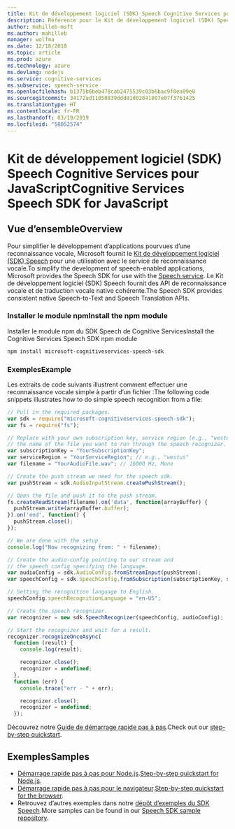 ```yaml
---
title: Kit de développement logiciel (SDK) Speech Cognitive Services pour JavaScript
description: Référence pour le Kit de développement logiciel (SDK) Speech Cognitive Services pour JavaScript
author: mahilleb-msft
ms.author: mahilleb
manager: wolfma
ms.date: 12/18/2018
ms.topic: article
ms.prod: azure
ms.technology: azure
ms.devlang: nodejs
ms.service: cognitive-services
ms.subservice: speech-service
ms.openlocfilehash: b1375b6beb478cab2475539c03b6bac9f0ea99e0
ms.sourcegitcommit: 34172ad11850839ddd81d02841807e07f3761425
ms.translationtype: HT
ms.contentlocale: fr-FR
ms.lasthandoff: 03/19/2019
ms.locfileid: "58052574"
---
```

# <a name="cognitive-services-speech-sdk-for-javascript"></a><span data-ttu-id="09062-103">Kit de développement logiciel (SDK) Speech Cognitive Services pour JavaScript</span><span class="sxs-lookup"><span data-stu-id="09062-103">Cognitive Services Speech SDK for JavaScript</span></span>

## <a name="overview"></a><span data-ttu-id="09062-104">Vue d’ensemble</span><span class="sxs-lookup"><span data-stu-id="09062-104">Overview</span></span>

<span data-ttu-id="09062-105">Pour simplifier le développement d’applications pourvues d’une reconnaissance vocale, Microsoft fournit le [Kit de développement logiciel (SDK) Speech](https://aka.ms/csspeech) pour une utilisation avec le service de reconnaissance vocale.</span><span class="sxs-lookup"><span data-stu-id="09062-105">To simplify the development of speech-enabled applications, Microsoft provides the Speech SDK for use with the [Speech service](https://aka.ms/csspeech).</span></span>
<span data-ttu-id="09062-106">Le Kit de développement logiciel (SDK) Speech fournit des API de reconnaissance vocale et de traduction vocale native cohérente.</span><span class="sxs-lookup"><span data-stu-id="09062-106">The Speech SDK provides consistent native Speech-to-Text and Speech Translation APIs.</span></span>

### <a name="install-the-npm-module"></a><span data-ttu-id="09062-107">Installer le module npm</span><span class="sxs-lookup"><span data-stu-id="09062-107">Install the npm module</span></span>

<span data-ttu-id="09062-108">Installer le module npm du SDK Speech de Cognitive Services</span><span class="sxs-lookup"><span data-stu-id="09062-108">Install the Cognitive Services Speech SDK npm module</span></span>

```bash
npm install microsoft-cognitiveservices-speech-sdk
```

### <a name="example"></a><span data-ttu-id="09062-109">Exemples</span><span class="sxs-lookup"><span data-stu-id="09062-109">Example</span></span> 

<span data-ttu-id="09062-110">Les extraits de code suivants illustrent comment effectuer une reconnaissance vocale simple à partir d’un fichier :</span><span class="sxs-lookup"><span data-stu-id="09062-110">The following code snippets illustrates how to do simple speech recognition from a file:</span></span>

```javascript 
// Pull in the required packages.
var sdk = require("microsoft-cognitiveservices-speech-sdk");
var fs = require("fs");

// Replace with your own subscription key, service region (e.g., "westus"), and
// the name of the file you want to run through the speech recognizer.
var subscriptionKey = "YourSubscriptionKey";
var serviceRegion = "YourServiceRegion"; // e.g., "westus"
var filename = "YourAudioFile.wav"; // 16000 Hz, Mono

// Create the push stream we need for the speech sdk.
var pushStream = sdk.AudioInputStream.createPushStream();

// Open the file and push it to the push stream.
fs.createReadStream(filename).on('data', function(arrayBuffer) {
  pushStream.write(arrayBuffer.buffer);
}).on('end', function() {
  pushStream.close();
});

// We are done with the setup
console.log("Now recognizing from: " + filename);

// Create the audio-config pointing to our stream and
// the speech config specifying the language.
var audioConfig = sdk.AudioConfig.fromStreamInput(pushStream);
var speechConfig = sdk.SpeechConfig.fromSubscription(subscriptionKey, serviceRegion);

// Setting the recognition language to English.
speechConfig.speechRecognitionLanguage = "en-US";

// Create the speech recognizer.
var recognizer = new sdk.SpeechRecognizer(speechConfig, audioConfig);

// Start the recognizer and wait for a result.
recognizer.recognizeOnceAsync(
  function (result) {
    console.log(result);

    recognizer.close();
    recognizer = undefined;
  },
  function (err) {
    console.trace("err - " + err);

    recognizer.close();
    recognizer = undefined;
  });
``` 

<span data-ttu-id="09062-111">Découvrez notre [Guide de démarrage rapide pas à pas](/azure/cognitive-services/speech-service/quickstart-js-node).</span><span class="sxs-lookup"><span data-stu-id="09062-111">Check out our [step-by-step quickstart](/azure/cognitive-services/speech-service/quickstart-js-node).</span></span>

## <a name="samples"></a><span data-ttu-id="09062-112">Exemples</span><span class="sxs-lookup"><span data-stu-id="09062-112">Samples</span></span>

* <span data-ttu-id="09062-113">[Démarrage rapide pas à pas pour Node.js](/azure/cognitive-services/speech-service/quickstart-js-node).</span><span class="sxs-lookup"><span data-stu-id="09062-113">[Step-by-step quickstart for Node.js](/azure/cognitive-services/speech-service/quickstart-js-node).</span></span>
* <span data-ttu-id="09062-114">[Démarrage rapide pas à pas pour le navigateur](/azure/cognitive-services/speech-service/quickstart-js-browser).</span><span class="sxs-lookup"><span data-stu-id="09062-114">[Step-by-step quickstart for the browser](/azure/cognitive-services/speech-service/quickstart-js-browser).</span></span>
* <span data-ttu-id="09062-115">Retrouvez d’autres exemples dans notre [dépôt d’exemples du SDK Speech](https://aka.ms/csspeech/samples).</span><span class="sxs-lookup"><span data-stu-id="09062-115">More samples can be found in our [Speech SDK sample repository](https://aka.ms/csspeech/samples).</span></span>
